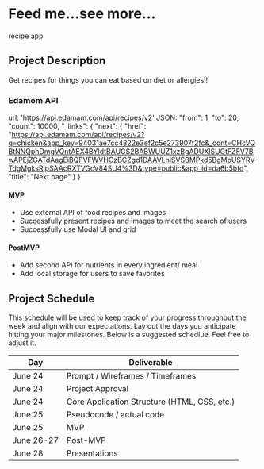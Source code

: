 # Feed me...see more...
recipe app

## Project Description
Get recipes for things you can eat based on diet or allergies!!

### Edamom API
url: 'https://api.edamam.com/api/recipes/v2'
JSON:  "from": 1,
    "to": 20,
    "count": 10000,
    "_links": {
        "next": {
            "href": "https://api.edamam.com/api/recipes/v2?q=chicken&app_key=94031ae7cc4322e3ef2c5e273907f2fc&_cont=CHcVQBtNNQphDmgVQntAEX4BYldtBAUGS2BABWUUZ1xzBgADUXlSUGtFZFV7BwAPEjZGATdAagEiBQFVFWVHCzBCZgd1DAAVLnlSVSBMPkd5BgMbUSYRVTdgMgksRlpSAAcRXTVGcV84SU4%3D&type=public&app_id=da6b5bfd",
            "title": "Next page"
        }
    }


#### MVP

- Use external API of food recipes and images
- Successfully present recipes and images to meet the search of users
- Successfully use Modal UI and grid

#### PostMVP

- Add second API for nutrients in every ingredient/ meal
- Add local storage for users to save favorites

## Project Schedule

This schedule will be used to keep track of your progress throughout the week and align with our expectations. Lay out the days you anticipate hitting your major milestones. Below is a suggested schedlue. Feel free to adjust it.

| Day        | Deliverable                                  
| ---------- | -------------------------------------------- |
| June 24    | Prompt / Wireframes / Timeframes             |  
| June 24    | Project Approval                             |  
| June 24    | Core Application Structure (HTML, CSS, etc.) |  
| June 25    | Pseudocode / actual code                     |  
| June 25    | MVP                                          |  
| June 26-27 | Post-MVP                                     |  
| June 28    | Presentations                                


```
